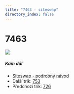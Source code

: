 ```yaml
---
title: "7463 - siteswap"
directory_index: false
---
```


# 7463

![](/animace/siteswap/7463.gif)

##### Kam dál

- [Siteswap - podrobný návod](/siteswap.html "Podrobné vysvětlení siteswapů..")
- Další trik: [753](753.html "Siteswap 753")
- Předchozí trik: [726](726.html "Siteswap 726")


